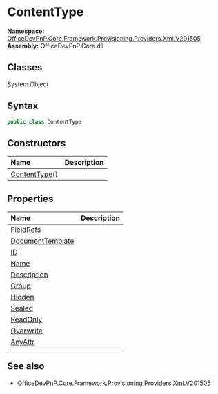 # ContentType
  

**Namespace:** [OfficeDevPnP.Core.Framework.Provisioning.Providers.Xml.V201505](OfficeDevPnP.Core.Framework.Provisioning.Providers.Xml.V201505.md)  
**Assembly:** OfficeDevPnP.Core.dll  
## Classes
System.Object  
## Syntax
```C#
public class ContentType
```
## Constructors
|**Name**|**Description**|
|:-----|:-----|
| [ContentType()](ContentTypeconstructor1details.md) | 
## Properties
|**Name**|**Description**|
|:-----|:-----|
| [FieldRefs](ContentType.FieldRefs.md) | 
| [DocumentTemplate](ContentType.DocumentTemplate.md) | 
| [ID](ContentType.ID.md) | 
| [Name](ContentType.Name.md) | 
| [Description](ContentType.Description.md) | 
| [Group](ContentType.Group.md) | 
| [Hidden](ContentType.Hidden.md) | 
| [Sealed](ContentType.Sealed.md) | 
| [ReadOnly](ContentType.ReadOnly.md) | 
| [Overwrite](ContentType.Overwrite.md) | 
| [AnyAttr](ContentType.AnyAttr.md) | 
## See also
- [OfficeDevPnP.Core.Framework.Provisioning.Providers.Xml.V201505](OfficeDevPnP.Core.Framework.Provisioning.Providers.Xml.V201505.md)
